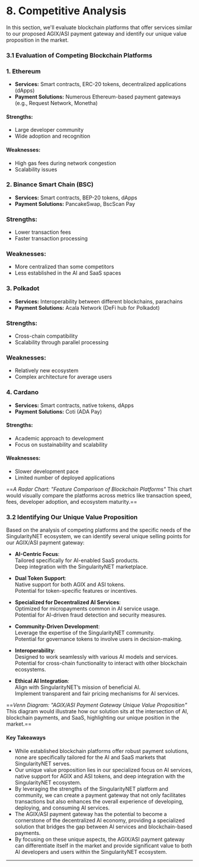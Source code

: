 # 8. Competitive Analysis
In this section, we'll evaluate blockchain platforms that offer services similar to our proposed AGIX/ASI payment gateway and identify our unique value proposition in the market.

### 3.1 Evaluation of Competing Blockchain Platforms

### 1. Ethereum
- **Services:** Smart contracts, ERC-20 tokens, decentralized applications (dApps)
- **Payment Solutions:** Numerous Ethereum-based payment gateways (e.g., Request Network, Monetha)

#### Strengths:
- Large developer community
- Wide adoption and recognition

#### Weaknesses:
- High gas fees during network congestion
- Scalability issues

### 2. Binance Smart Chain (BSC)
- **Services:** Smart contracts, BEP-20 tokens, dApps
- **Payment Solutions:** PancakeSwap, BscScan Pay

### Strengths:
- Lower transaction fees
- Faster transaction processing

### Weaknesses:
- More centralized than some competitors
- Less established in the AI and SaaS spaces

### 3. Polkadot
- **Services:** Interoperability between different blockchains, parachains
- **Payment Solutions:** Acala Network (DeFi hub for Polkadot)

### Strengths:
- Cross-chain compatibility
- Scalability through parallel processing

### Weaknesses:
- Relatively new ecosystem
- Complex architecture for average users

### 4. Cardano
- **Services:** Smart contracts, native tokens, dApps
- **Payment Solutions:** Coti (ADA Pay)

#### Strengths:
- Academic approach to development
- Focus on sustainability and scalability

#### Weaknesses:
- Slower development pace
- Limited number of deployed applications

==_A Radar Chart: "Feature Comparison of Blockchain Platforms"_ This chart would visually compare the platforms across metrics like transaction speed, fees, developer adoption, and ecosystem maturity.==

### 3.2 Identifying Our Unique Value Proposition

Based on the analysis of competing platforms and the specific needs of the SingularityNET ecosystem, we can identify several unique selling points for our AGIX/ASI payment gateway:

- **AI-Centric Focus**:  
  Tailored specifically for AI-enabled SaaS products.  
  Deep integration with the SingularityNET marketplace.

- **Dual Token Support**:  
  Native support for both AGIX and ASI tokens.  
  Potential for token-specific features or incentives.

- **Specialized for Decentralized AI Services**:  
  Optimized for micropayments common in AI service usage.  
  Potential for AI-driven fraud detection and security measures.

- **Community-Driven Development**:  
  Leverage the expertise of the SingularityNET community.  
  Potential for governance tokens to involve users in decision-making.

- **Interoperability**:  
  Designed to work seamlessly with various AI models and services.  
  Potential for cross-chain functionality to interact with other blockchain ecosystems.

- **Ethical AI Integration**:  
  Align with SingularityNET’s mission of beneficial AI.  
  Implement transparent and fair pricing mechanisms for AI services.

==_Venn Diagram: "AGIX/ASI Payment Gateway Unique Value Proposition"_ This diagram would illustrate how our solution sits at the intersection of AI, blockchain payments, and SaaS, highlighting our unique position in the market.==

#### Key Takeaways

- While established blockchain platforms offer robust payment solutions, none are specifically tailored for the AI and SaaS markets that SingularityNET serves.
- Our unique value proposition lies in our specialized focus on AI services, native support for AGIX and ASI tokens, and deep integration with the SingularityNET ecosystem.
- By leveraging the strengths of the SingularityNET platform and community, we can create a payment gateway that not only facilitates transactions but also enhances the overall experience of developing, deploying, and consuming AI services.
- The AGIX/ASI payment gateway has the potential to become a cornerstone of the decentralized AI economy, providing a specialized solution that bridges the gap between AI services and blockchain-based payments.
- By focusing on these unique aspects, the AGIX/ASI payment gateway can differentiate itself in the market and provide significant value to both AI developers and users within the SingularityNET ecosystem.

---
